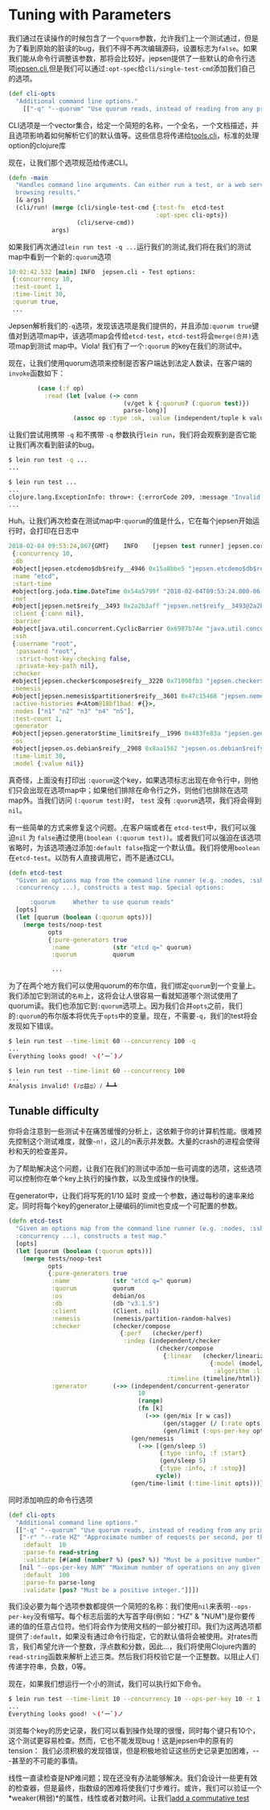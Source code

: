 # Tuning with Parameters



我们通过在读操作的时候包含了一个`quorm`参数，允许我们上一个测试通过，但是为了看到原始的脏读的bug，我们不得不再次编辑源码，设置标志为`false`。如果我们能从命令行调整该参数，那将会比较好。jepsen提供了一些默认的命令行选项[jepsen.cli](https://github.com/jepsen-io/jepsen/blob/0.1.7/jepsen/src/jepsen/cli.clj#L52-L87),但是我们可以通过`:opt-spec`给`cli/single-test-cmd`添加我们自己的选项。

```clj
(def cli-opts
  "Additional command line options."
    [["-q" "--quorum" "Use quorum reads, instead of reading from any primary."]])
```

CLI选项是一个vector集合，给定一个简短的名称，一个全名，一个文档描述，并且选项影响着如何解析它们的默认值等。这些信息将传递给[tools.cli](https://github.com/clojure/tools.cli)，标准的处理option的clojure库

现在，让我们那个选项规范给传递CLI。

```clj
(defn -main
  "Handles command line arguments. Can either run a test, or a web server for
  browsing results."
  [& args]
  (cli/run! (merge (cli/single-test-cmd {:test-fn  etcd-test
                                         :opt-spec cli-opts})
                   (cli/serve-cmd))
            args)
```


如果我们再次通过`lein run test -q ...`运行我们的测试,我们将在我们的测试map中看到一个新的`:quorum`选项

```clj
10:02:42.532 [main] INFO  jepsen.cli - Test options:
 {:concurrency 10,
 :test-count 1,
 :time-limit 30,
 :quorum true,
 ...
```

Jepsen解析我们的`-q`选项，发现该选项是我们提供的，并且添加`:quorum true`键值对到选项map中，该选项map会传给`etcd-test`，`etcd-test`将会`merge(合并)`选项map到测试 map中。Viola! 我们有了一个`:quorum` 的key在我们的测试中。

现在，让我们使用quorum选项来控制是否客户端达到法定人数读，在客户端的`invoke`函数如下：

```clj
        (case (:f op)
          :read (let [value (-> conn
                                (v/get k {:quorum? (:quorum test)})
                                parse-long)]
                  (assoc op :type :ok, :value (independent/tuple k value)))
```


让我们尝试用携带 `-q` 和不携带 `-q` 参数执行`lein run`，我们将会观察到是否它能让我们再次看到脏读的bug。

```bash
$ lein run test -q ...
...

$ lein run test ...
...
clojure.lang.ExceptionInfo: throw+: {:errorCode 209, :message "Invalid field", :cause "invalid value for \"quorum\"", :index 0, :status 400}
...
```

Huh。让我们再次检查在测试map中`:quorum`的值是什么，它在每个jepsen开始运行时，会打印在日志中

```clj
2018-02-04 09:53:24,867{GMT}	INFO	[jepsen test runner] jepsen.core: Running test:
 {:concurrency 10,
 :db
 #object[jepsen.etcdemo$db$reify__4946 0x15a8bbe5 "jepsen.etcdemo$db$reify__4946@15a8bbe5"],
 :name "etcd",
 :start-time
 #object[org.joda.time.DateTime 0x54a5799f "2018-02-04T09:53:24.000-06:00"],
 :net
 #object[jepsen.net$reify__3493 0x2a2b3aff "jepsen.net$reify__3493@2a2b3aff"],
 :client {:conn nil},
 :barrier
 #object[java.util.concurrent.CyclicBarrier 0x6987b74e "java.util.concurrent.CyclicBarrier@6987b74e"],
 :ssh
 {:username "root",
  :password "root",
  :strict-host-key-checking false,
  :private-key-path nil},
 :checker
 #object[jepsen.checker$compose$reify__3220 0x71098fb3 "jepsen.checker$compose$reify__3220@71098fb3"],
 :nemesis
 #object[jepsen.nemesis$partitioner$reify__3601 0x47c15468 "jepsen.nemesis$partitioner$reify__3601@47c15468"],
 :active-histories #<Atom@18bf1bad: #{}>,
 :nodes ["n1" "n2" "n3" "n4" "n5"],
 :test-count 1,
 :generator
 #object[jepsen.generator$time_limit$reify__1996 0x483fe83a "jepsen.generator$time_limit$reify__1996@483fe83a"],
 :os
 #object[jepsen.os.debian$reify__2908 0x8aa1562 "jepsen.os.debian$reify__2908@8aa1562"],
 :time-limit 30,
 :model {:value nil}}
```

真奇怪，上面没有打印出 `:quorum`这个key，如果选项标志出现在命令行中，则他们只会出现在选项map中；如果他们排除在命令行之外，则他们也排除在选项map外。当我们访问 `(:quorum test)`时， `test` 没有 `:quorum`选项，我们将会得到`nil`。

有一些简单的方式来修复这个问题。,在客户端或者在 `etcd-test`中，我们可以强迫`nil` 为 `false`通过使用`(boolean (:quorum test))`。或者我们可以强迫在该选项省略时，为该选项通过添加`:default false`指定一个默认值。我们将使用`boolean`在`etcd-test`。以防有人直接调用它，而不是通过CLI。

```clj
(defn etcd-test
  "Given an options map from the command line runner (e.g. :nodes, :ssh,
  :concurrency ...), constructs a test map. Special options:

      :quorum     Whether to use quorum reads"
  [opts]
  (let [quorum (boolean (:quorum opts))]
    (merge tests/noop-test
           opts
           {:pure-generators true
            :name            (str "etcd q=" quorum)
            :quorum          quorum

            ...
```

为了在两个地方我们可以使用quorum的布尔值，我们绑定`quorum`到一个变量上。我们添加它到测试的`名称`上，这将会让人很容易一看就知道哪个测试使用了quorum读。我们也添加它到`:quorum`选项上。因为我们合并`opts`之前，我们的`:quorum`的布尔版本将优先于`opts`中的变量。现在，不需要`-q`，我们的test将会发现如下错误。

```bash
$ lein run test --time-limit 60 --concurrency 100 -q
...
Everything looks good! ヽ(‘ー`)ノ

$ lein run test --time-limit 60 --concurrency 100
...
Analysis invalid! (ﾉಥ益ಥ）ﾉ ┻━┻
```

## Tunable difficulty

你将会注意到一些测试卡在痛苦缓慢的分析上，这依赖于你的计算机性能。很难预先控制这个测试难度，就像`~n!`，这儿的n表示并发数。大量的crash的进程会使得秒和天的检查差异。

为了帮助解决这个问题，让我们在我们的测试中添加一些可调度的选项，这些选项可以控制你在单个key上执行的操作数，以及生成操作的快慢。

在generator中，让我们将写死的1/10 延时 变成一个参数，通过每秒的速率来给定。同时将每个key的generator上硬编码的limit也变成一个可配置的参数。

```clj
(defn etcd-test
  "Given an options map from the command line runner (e.g. :nodes, :ssh,
  :concurrency ...), constructs a test map."
  [opts]
  (let [quorum (boolean (:quorum opts))]
    (merge tests/noop-test
           opts
           {:pure-generators true
            :name            (str "etcd q=" quorum)
            :quorum          quorum
            :os              debian/os
            :db              (db "v3.1.5")
            :client          (Client. nil)
            :nemesis         (nemesis/partition-random-halves)
            :checker         (checker/compose
                               {:perf   (checker/perf)
                                :indep (independent/checker
                                         (checker/compose
                                           {:linear   (checker/linearizable
                                                        {:model (model/cas-register)
                                                         :algorithm :linear})
                                            :timeline (timeline/html)}))})
            :generator       (->> (independent/concurrent-generator
                                    10
                                    (range)
                                    (fn [k]
                                      (->> (gen/mix [r w cas])
                                           (gen/stagger (/ (:rate opts)))
                                           (gen/limit (:ops-per-key opts)))))
                                  (gen/nemesis
                                    (->> [(gen/sleep 5)
                                          {:type :info, :f :start}
                                          (gen/sleep 5)
                                          {:type :info, :f :stop}]
                                         cycle))
                                  (gen/time-limit (:time-limit opts)))})))
```

同时添加响应的命令行选项

```clj
(def cli-opts
  "Additional command line options."
  [["-q" "--quorum" "Use quorum reads, instead of reading from any primary."]
   ["-r" "--rate HZ" "Approximate number of requests per second, per thread."
    :default  10
    :parse-fn read-string
    :validate [#(and (number? %) (pos? %)) "Must be a positive number"]]
   [nil "--ops-per-key NUM" "Maximum number of operations on any given key."
    :default  100
    :parse-fn parse-long
    :validate [pos? "Must be a positive integer."]]])
```

我们没必要为每个选项参数都提供一个简短的名称：我们使用`nil`来表明`--ops-per-key`没有缩写。每个标志后面的大写首字母(例如：“HZ” & "NUM")是你要传递的值的任意占位符。他们将会作为使用文档的一部分被打印。我们为这两选项都提供了`:default`，如果没有通过命令行指定，它的默认值将会被使用。对rates而言，我们希望允许一个整数，浮点数和分数，因此...，我们将使用Clojure内置的`read-string`函数来解析上述三类。然后我们将校验它是一个正整数。以阻止人们传递字符串，负数，0等。

现在，如果我们想运行一个小的测试，我们可以执行如下命令。

```bash
$ lein run test --time-limit 10 --concurrency 10 --ops-per-key 10 -r 1
...
Everything looks good! ヽ(‘ー`)ノ
```

浏览每个key的历史记录，我们可以看到操作处理的很慢，同时每个键只有10个，这个测试更容易检查。然而，它也不能发现bug！这是jepsen中的原有的tension：
我们必须积极的发现错误，但是积极地验证这些历史记录更加困难，---甚至的不可能的事情。

线性一直读检查是NP难问题；现在还没有办法能够解决。我们会设计一些更有效的检查器，但是最终，指数级的困难将使我们寸步难行。或许，我们可以验证一个 *weaker(稍弱)*的属性，线性或者对数时间。让我们[add a commutative test](08-set.md)
